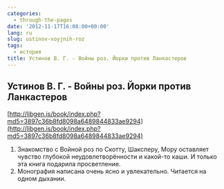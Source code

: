 ```yaml
---
categories:
  - through-the-pages
date: '2012-11-17T16:08:00+00:00'
lang: ru
slug: ustinov-voyjnih-roz
tags:
  - история
title: Устинов В. Г. - Войны роз. Йорки против Ланкастеров
---
```



## Устинов В. Г. - Войны роз. Йорки против Ланкастеров ##
[http://libgen.is/book/index.php?md5=3897c36b8fd8098a6489844833ae9294](http://libgen.is/book/index.php?md5=3897c36b8fd8098a6489844833ae9294)  

1. Знакомство с Войной роз по Скотту, Шаксперу, Мору оставляет чувство глубокой неудовлетворённости и какой-то каши. И только эта книга подарила просветление.  
2. Монография написана очень ясно и увлекательно. Читается на одном дыхании.